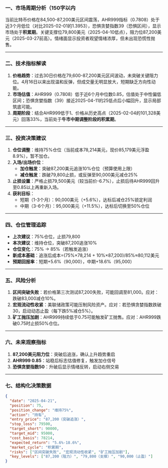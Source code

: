 ### 一、市场周期分析（150字以内  
当前比特币价格在84,500-87,200美元区间震荡，AHR999指标（0.7808）处于近3个月低位（对比2025-02-01的1.3953），恐惧贪婪指数39（恐惧区间），显示市场处于**积累期**。关键支撑位79,800美元（2025-04-10低点），阻力位87,200美元（2025-03-27前高）。情绪面显示投资者观望情绪浓厚，但未出现恐慌性抛售。

---

### 二、技术指标解读  
1. **价格趋势**：过去30日价格在79,600-87,200美元区间波动，未突破关键阻力位。4月16日以来出现温和反弹，但成交量无明显放大，短期缺乏方向性动能。  
2. **市场估值**：AHR999（0.7808）低于近6个月中位数0.85，估值处于中性偏低区间；恐惧贪婪指数（39）接近2025-04-11的25低点后小幅回升，显示局部筑底可能。  
3. **周期阶段**：结合AHR999低于1、价格从历史高点（2025-02-04的101,328美元）回落33%，当前处于**牛市中期调整阶段的积累期**。

---

### 三、投资决策建议  
1. **仓位调整**：维持75%仓位（当前成本78,214美元，现价85,179美元浮盈8.9%），暂不加仓。  
2. **入场/出场价位**：  
   - **加仓触发**：突破87,200美元追涨10%仓位（预算使用上限）  
   - **减仓触发**：跌破79,800止损，或反弹至90,000美元减仓25%  
3. **止损设置**：严格止损79,500美元（较当前价-6.7%），止损后待AHR999回升至0.85以上再重新入场。  
4. **获利目标**：  
   - 短期（1-3个月）：90,000美元（+5.6%），达标后减仓25%锁定利润  
   - 中期（3-6个月）：95,000美元（+11.5%），达标后切换至50%仓位  

---

### 四、仓位管理追踪  
- **上次建议**：75%仓位，止损79,800  
- **本次建议**：维持仓位，突破87,200追涨10%  
- **仓位变化**：75% → 85%（若触发追涨）  
- **新成本基础**：追涨后成本=(75%×78,214 + 10%×87,200)/85%≈80,112美元  
- **预期回报率**：短期+5.6%（90,000），中期+18.6%（95,000）  

---

### 五、风险分析  
1. **区间突破失败**：若价格第三次测试87,200失败，可能回调至81,000。应对：跌破83,000减仓10%。  
2. **宏观流动性收紧**：美联储政策可能压制风险资产。应对：若恐惧贪婪指数跌破30，启动动态止盈（每下跌5%减仓5%）。  
3. **矿工抛压加剧**：AHR999持续低于0.75可能触发矿工抛售。应对：AHR999跌破0.75时止损50%仓位。  

---

### 六、未来观察指标  
1. **87,200美元阻力位**：突破后追涨，确认上升趋势重启  
2. **AHR999 0.85**：站稳后标志估值修复，触发加仓信号  
3. **恐惧贪婪指数50**：升破后显示情绪反转，启动右侧交易  

---

### 七、结构化决策数据  
```json
{
  "date": "2025-04-21",
  "position": 75,
  "position_change": "维持75%",
  "action": "持有",
  "entry_price": "87,200（突破追涨）",
  "stop_loss": 79500,
  "target_short": 90000,
  "target_mid": 95000,
  "cost_basis": 78214,
  "expected_return": "5.6%-18.6%",
  "market_cycle": "积累期",
  "risks": ["区间突破失败", "宏观流动性收紧", "矿工抛压加剧"],
  "key_levels": ["87,200（阻力）", "79,800（支撑）", "90,000（止盈）"]
}
```